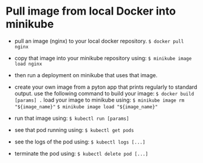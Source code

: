 # Pull image from local Docker into minikube

* pull an image (nginx) to your local docker repository.
    `$ docker pull nginx`
* copy that image into your minikube repository using:
    `$ minikube image load nginx`
* then run a deployment on minikube that uses that image.

* create your own image from a pyton app that prints regularly to standard output.
    use the following command to build your image:
        `$ docker build [params] .`
    load your image to minikube using:
        `$ minikube image rm "${image_name}"`
        `$ minikube image load "${image_name}"`
* run that image using:
    `$ kubectl run [params]`
* see that pod running using:
    `$ kubectl get pods`
* see the logs of the pod using:
    `$ kubectl logs [...]`
* terminate the pod using:
    `$ kubectl delete pod [...]`
